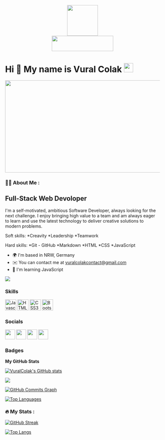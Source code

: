 <div id="header" align="center">
  <img src="https://media.giphy.com/media/M9gbBd9nbDrOTu1Mqx/giphy.gif" width="100"/>
</div>
 <div id="badges" align="center">
  
 
 
</div>
<div id="badges" align="center" >
 <img src="https://komarev.com/ghpvc/?username=VuralColak&style=flat-square&color=blue" alt="" width="200px" height="50px"/>

  </div>
 
 <h1>
  Hi 👋 My name is Vural Colak
  <img src="https://media.giphy.com/media/hvRJCLFzcasrR4ia7z/giphy.gif" width="30px"/>
</h1>
 
  <div align="center">
  <img src="https://media.giphy.com/media/dWesBcTLavkZuG35MI/giphy.gif" width="600" height="300"/>
</div>

### :man_technologist: About Me :
Full-Stack Web Devoloper
------------------------

I'm a self-motivated, ambitious Software Developer, always looking for the next challenge. I enjoy bringing high value to a team and am always eager to learn and use the latest technology to deliver creative solutions to modern problems.

Soft skills: \*Creavity \*Leadership \*Teamwork

Hard skills: \*Git - GitHub \*Markdown \*HTML \*CSS \*JavaScript

* 🌍  I'm based in NRW, Germany
* ✉️  You can contact me at [vuralcolakcontact@gmail.com](mailto:vuralcolakcontact@gmail.com)
* 🧠  I'm learning JavaScript

<a href="https://www.github.com/VuralColak" target="_blank" rel="noreferrer"><img
src="https://img.shields.io/github/followers/VuralColak?logo=github&style=for-the-badge&color=0891b2&labelColor=1c1917" /></a>

### Skills

<p align="left">
<a href="https://developer.mozilla.org/en-US/docs/Web/JavaScript" target="_blank" rel="noreferrer"><img src="https://raw.githubusercontent.com/danielcranney/readme-generator/main/public/icons/skills/javascript-colored.svg" width="36" height="36" alt="Javascript" /></a>
<a href="https://developer.mozilla.org/en-US/docs/Glossary/HTML5" target="_blank" rel="noreferrer"><img src="https://raw.githubusercontent.com/danielcranney/readme-generator/main/public/icons/skills/html5-colored.svg" width="36" height="36" alt="HTML5" /></a>
<a href="https://www.w3.org/TR/CSS/#css" target="_blank" rel="noreferrer"><img src="https://raw.githubusercontent.com/danielcranney/readme-generator/main/public/icons/skills/css3-colored.svg" width="36" height="36" alt="CSS3" /></a>
<a href="https://getbootstrap.com/" target="_blank" rel="noreferrer"><img src="https://raw.githubusercontent.com/danielcranney/readme-generator/main/public/icons/skills/bootstrap-colored.svg" width="36" height="36" alt="Bootstrap" /></a>
</p>

### Socials

<p align="left"> <a href="https://www.twitter.com/uzayvebilimtr" target="_blank" rel="noreferrer"><img src="https://raw.githubusercontent.com/danielcranney/readme-generator/main/public/icons/socials/twitter.svg" width="32" height="32" /></a> <a href="https://www.github.com/VuralColak" target="_blank" rel="noreferrer"><img src="https://raw.githubusercontent.com/danielcranney/readme-generator/main/public/icons/socials/github.svg" width="32" height="32" /></a> <a href="http://www.instagram.com/uzaybilim" target="_blank" rel="noreferrer"><img src="https://raw.githubusercontent.com/danielcranney/readme-generator/main/public/icons/socials/instagram.svg" width="32" height="32" /></a> <a href="https://www.linkedin.com/in/" target="_blank" rel="noreferrer"><img src="https://raw.githubusercontent.com/danielcranney/readme-generator/main/public/icons/socials/linkedin.svg" width="32" height="32" /></a></p>

### Badges

<b>My GitHub Stats</b>

<a href="http://www.github.com/VuralColak"><img src="https://github-readme-stats.vercel.app/api?username=VuralColak&show_icons=true&hide=&count_private=true&title_color=0891b2&text_color=ffffff&icon_color=0891b2&bg_color=1c1917&hide_border=true&show_icons=true" alt="VuralColak's GitHub stats" /></a>

<a href="http://www.github.com/VuralColak"><img src="https://github-readme-streak-stats.herokuapp.com/?user=VuralColak&stroke=ffffff&background=1c1917&ring=0891b2&fire=0891b2&currStreakNum=ffffff&currStreakLabel=0891b2&sideNums=ffffff&sideLabels=ffffff&dates=ffffff&hide_border=true" /></a>

<a href="http://www.github.com/VuralColak"><img src="https://activity-graph.herokuapp.com/graph?username=VuralColak&bg_color=1c1917&color=ffffff&line=0891b2&point=ffffff&area_color=1c1917&area=true&hide_border=true&custom_title=GitHub%20Commits%20Graph" alt="GitHub Commits Graph" /></a>

<a href="https://github.com/VuralColak" align="left"><img src="https://github-readme-stats.vercel.app/api/top-langs/?username=VuralColak&langs_count=10&title_color=0891b2&text_color=ffffff&icon_color=0891b2&bg_color=1c1917&hide_border=true&locale=en&custom_title=Top%20%Languages" alt="Top Languages" /></a>
 
### :fire: My Stats :

[![GitHub Streak](http://github-readme-streak-stats.herokuapp.com?user=VuralColak&theme=dark&background=000000)](https://git.io/streak-stats)

[![Top Langs](https://github-readme-stats.vercel.app/api/top-langs/?username=VuralColak&layout=compact&theme=vision-friendly-dark)](https://github.com/anuraghazra/github-readme-stats)
 
